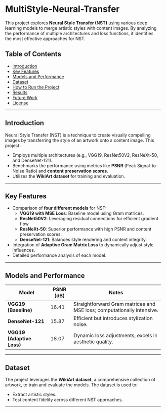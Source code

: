 # MultiStyle-Neural-Transfer


This project explores **Neural Style Transfer (NST)** using various deep learning models to merge artistic styles with content images. By analyzing the performance of multiple architectures and loss functions, it identifies the most effective approaches for NST.

## Table of Contents
- [Introduction](#introduction)
- [Key Features](#key-features)
- [Models and Performance](#models-and-performance)
- [Dataset](#dataset)
- [How to Run the Project](#how-to-run-the-project)
- [Results](#results)
- [Future Work](#future-work)
- [License](#license)

---

## Introduction
Neural Style Transfer (NST) is a technique to create visually compelling images by transferring the style of an artwork onto a content image. This project:
- Employs multiple architectures (e.g., VGG19, ResNet50V2, ResNeXt-50, and DenseNet-121).
- Benchmarks the performance using metrics like **PSNR** (Peak Signal-to-Noise Ratio) and **content preservation scores**.
- Utilizes the **WikiArt dataset** for training and evaluation.

---

## Key Features
- Comparison of **four different models** for NST:
  - **VGG19 with MSE Loss**: Baseline model using Gram matrices.
  - **ResNet50V2**: Leveraging residual connections for efficient gradient flow.
  - **ResNeXt-50**: Superior performance with high PSNR and content preservation scores.
  - **DenseNet-121**: Balances style rendering and content integrity.
- Integration of **Adaptive Gram Matrix Loss** to dynamically adjust style influences.
- Detailed performance analysis of each model.

---

## Models and Performance
| Model                     | PSNR (dB) | Notes                                                                 |
|---------------------------|-----------|-----------------------------------------------------------------------|
| **VGG19 (Baseline)**      | 16.41     | Straightforward Gram matrices and MSE loss; computationally intensive.|
| **DenseNet-121**          | 15.87     | Efficient but introduces stylization noise.                          |
| **VGG19 (Adaptive Loss)** | 18.07     | Dynamic loss adjustments; excels in aesthetic quality.               |

---

## Dataset
The project leverages the **WikiArt dataset**, a comprehensive collection of artwork, to train and evaluate the models. The dataset is used to:
- Extract artistic styles.
- Test content fidelity across different NST approaches.

---


